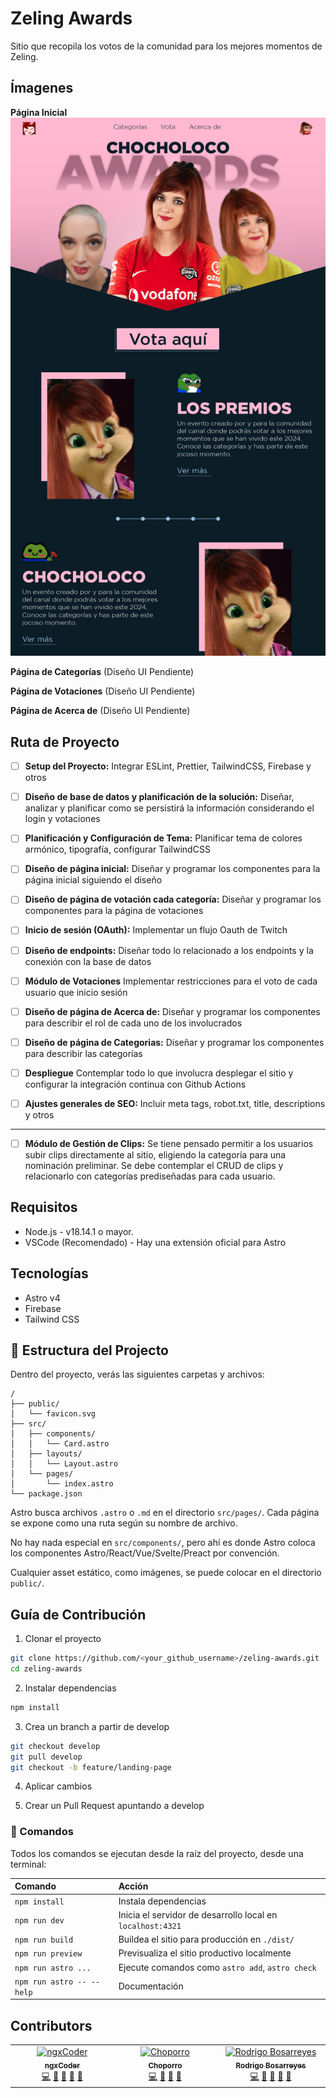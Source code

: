 # Zeling Awards

Sitio que recopila los votos de la comunidad para los mejores momentos de Zeling.

## Ímagenes

**Página Inicial**
![Landing-page](assets/landing-page.png)

**Página de Categorías**
(Diseño UI Pendiente)

**Página de Votaciones**
(Diseño UI Pendiente)

**Página de Acerca de**
(Diseño UI Pendiente)

## Ruta de Proyecto

- [ ] **Setup del Proyecto:**
      Integrar ESLint, Prettier, TailwindCSS, Firebase y otros

- [ ] **Diseño de base de datos y planificación de la solución:**
      Diseñar, analizar y planificar como se persistirá la información considerando el login y votaciones

- [ ] **Planificación y Configuración de Tema:** Planificar tema de colores armónico, tipografía, configurar TailwindCSS

- [ ] **Diseño de página inicial:**
      Diseñar y programar los componentes para la página inicial siguiendo el diseño

- [ ] **Diseño de página de votación cada categoría:**
      Diseñar y programar los componentes para la página de votaciones

- [ ] **Inicio de sesión (OAuth):**
      Implementar un flujo Oauth de Twitch

- [ ] **Diseño de endpoints:**
      Diseñar todo lo relacionado a los endpoints y la conexión con la base de datos

- [ ] **Módulo de Votaciones**
      Implementar restricciones para el voto de cada usuario que inicio sesión

- [ ] **Diseño de página de Acerca de:**
      Diseñar y programar los componentes para describir el rol de cada uno de los involucrados

- [ ] **Diseño de página de Categorias:**
      Diseñar y programar los componentes para describir las categorías

- [ ] **Despliegue**
      Contemplar todo lo que involucra desplegar el sitio y configurar la integración continua con Github Actions

- [ ] **Ajustes generales de SEO:**
      Incluir meta tags, robot.txt, title, descriptions y otros

---

- [ ] **Módulo de Gestión de Clips:**
      Se tiene pensado permitir a los usuarios subir clips directamente al sitio, eligiendo la categoría para una nominación preliminar. Se debe contemplar el CRUD de clips y relacionarlo con categorías prediseñadas para cada usuario.

## Requisitos

- Node.js - v18.14.1 o mayor.
- VSCode (Recomendado) - Hay una extensión oficial para Astro

## Tecnologías

- Astro v4
- Firebase
- Tailwind CSS

## 🚀 Estructura del Projecto

Dentro del proyecto, verás las siguientes carpetas y archivos:

```text
/
├── public/
│   └── favicon.svg
├── src/
│   ├── components/
│   │   └── Card.astro
│   ├── layouts/
│   │   └── Layout.astro
│   └── pages/
│       └── index.astro
└── package.json
```

Astro busca archivos `.astro` o `.md` en el directorio `src/pages/`. Cada página se expone como una ruta según su nombre de archivo.

No hay nada especial en `src/components/`, pero ahí es donde Astro coloca los componentes Astro/React/Vue/Svelte/Preact por convención.

Cualquier asset estático, como imágenes, se puede colocar en el directorio `public/`.

## Guía de Contribución

1. Clonar el proyecto

```sh
git clone https://github.com/<your_github_username>/zeling-awards.git
cd zeling-awards
```

2. Instalar dependencias

```sh
npm install
```

3. Crea un branch a partir de develop

```sh
git checkout develop
git pull develop
git checkout -b feature/landing-page
```

4. Aplicar cambios

5. Crear un Pull Request apuntando a develop

### 🧞 Comandos

Todos los comandos se ejecutan desde la raíz del proyecto, desde una terminal:

| Comando                   | Acción                                                     |
| :------------------------ | :--------------------------------------------------------- |
| `npm install`             | Instala dependencias                                       |
| `npm run dev`             | Inicia el servidor de desarrollo local en `localhost:4321` |
| `npm run build`           | Buildea el sitio para producción en `./dist/`              |
| `npm run preview`         | Previsualiza el sitio productivo localmente                |
| `npm run astro ...`       | Ejecute comandos como `astro add`, `astro check`           |
| `npm run astro -- --help` | Documentación                                              |

## Contributors

<!-- ALL-CONTRIBUTORS-LIST:START - Do not remove or modify this section -->
<!-- prettier-ignore-start -->
<!-- markdownlint-disable -->
<table>
  <tbody>
    <tr>
      <td align="center" valign="top" width="14.28%"><a href="https://ngxcoder.dev/"><img src="https://avatars.githubusercontent.com/u/87735757?v=4?s=64" width="64px;" alt="ngxCoder"/><br /><sub><b>ngxCoder</b></sub></a><br /><a href="https://github.com/ngxCoder/zeling-awards/commits?author=ngxCoder" title="Code">💻</a> <a href="https://github.com/ngxCoder/zeling-awards/commits?author=ngxCoder" title="Documentation">📖</a> <a href="#ideas-ngxCoder" title="Ideas, Planning, & Feedback">🤔</a> <a href="#projectManagement-ngxCoder" title="Project Management">📆</a> <a href="#research-ngxCoder" title="Research">🔬</a></td>
      <td align="center" valign="top" width="14.28%"><a href="https://github.com/TRPearson"><img src="https://avatars.githubusercontent.com/u/59374993?v=4?s=64" width="64px;" alt="Choporro"/><br /><sub><b>Choporro</b></sub></a><br /><a href="https://github.com/ngxCoder/zeling-awards/commits?author=TRPearson" title="Code">💻</a> <a href="#design-TRPearson" title="Design">🎨</a> <a href="#ideas-TRPearson" title="Ideas, Planning, & Feedback">🤔</a> <a href="https://github.com/ngxCoder/zeling-awards/pulls?q=is%3Apr+reviewed-by%3ATRPearson" title="Reviewed Pull Requests">👀</a></td>
      <td align="center" valign="top" width="14.28%"><a href="https://github.com/rodrigobosarreyes"><img src="https://avatars.githubusercontent.com/u/50107962?v=4?s=64" width="64px;" alt="Rodrigo Bosarreyes"/><br /><sub><b>Rodrigo Bosarreyes</b></sub></a><br /><a href="https://github.com/ngxCoder/zeling-awards/commits?author=rodrigobosarreyes" title="Code">💻</a> <a href="#design-rodrigobosarreyes" title="Design">🎨</a> <a href="#ideas-rodrigobosarreyes" title="Ideas, Planning, & Feedback">🤔</a> <a href="#projectManagement-rodrigobosarreyes" title="Project Management">📆</a> <a href="https://github.com/ngxCoder/zeling-awards/pulls?q=is%3Apr+reviewed-by%3Arodrigobosarreyes" title="Reviewed Pull Requests">👀</a></td>
    </tr>
  </tbody>
</table>

<!-- markdownlint-restore -->
<!-- prettier-ignore-end -->

<!-- ALL-CONTRIBUTORS-LIST:END -->
